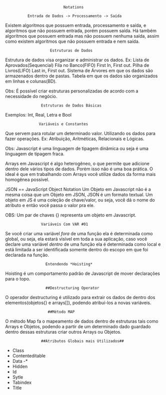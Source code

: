                               Notations
                              
              Entrada de Dados -> Processamento -> Saída
 
 Existem algoritmos que possuem entrada, processamento e saída, e algoritmos que não possuem entrada, porém possuem saída. Há também algoritmos que possuem entrada mas não possuem nenhuma saída, assim como existem algoritmos que não possuem entrada e nem saída.
 
                        Estruturas de Dados
                        
Estrutura de dados visa organizar e administrar os dados.
Ex: Lista de Aprovados(Sequencial)
    Fila no Banco(FIFO) First In, First out.
    Pilha de Livros(LIFO) Last in, First out.
    Sistema de Árvores em que os dados são armazenados dentro de pastas.
    Tabela em que os dados são organizados em linhas e colunas(BD).
    
Obs: É possível criar estruturas personalizadas de acordo com a necessidade do negócio.
    
                    Estruturas de Dados Básicas
                   
Exemplos: Int, Real, Letra e Bool

	               Variáveis e Constantes
	             
Que servem para rotular um determinado valor. Utilizando  os dados para fazer operações.
Ex: Atribuição, Aritméticas, Relacionais e Lógicas.


Obs: Javascript é uma linguagem de tipagem dinâmica ou seja é uma linguagem de tipagem fraca.

Arrays em Javascript é algo heterogêneo, o que permite que adicione dentro dele vários tipos de dados. Porém isso não
é uma boa prática. O ideal é que em trabalhando com Arrays você utilize dados da forma mais homogênea possível.

JSON == JavaScript Object Notation 
Um Objeto em Javascript não é a mesma coisa que um Objeto em JSON, JSON é um formato textual. Um objeto em JS é uma coleção
de chave/valor, ou seja, você dá o nome do atributo e então você passa o valor pra ele.

OBS: Um par de chaves {} representa um objeto em Javascript.

                    Variáveis Com VAR #01
Se você criar uma variável *fora* de uma função ela é determinada como global, ou seja, ela estará visível em toda a sua aplicação,
caso você declare uma variável *dentro* de uma função ela é determinada como local e está limitada a ser identificada somente dentro do
escopo em que foi declarada na função.

                      Entendendo *Hoisting*
Hoisting é um comportamento padrão de Javascript de mover declarações para o topo.

                      ##Destructuring Operator
O operador destructuring é utilizado para extrair os dados de dentro dos elementos(objetos{} e arrays[]), podendo atribuí-los a novas variáveis.

                       ##Método MAP
O método Map fa o mapeamento de dados dentro de estruturas tais como Arrays e Objetos, podendo a partir de um determinado dado guardado
dentro dessas estruturas criar outros Arrays ou Objetos.

                    ##Atributos Globais mais Utilizados##
- Class
- Contenteditable
- Data -*
- Hidden
- Id
- Sytle
- Tabindex
- Title

                             

